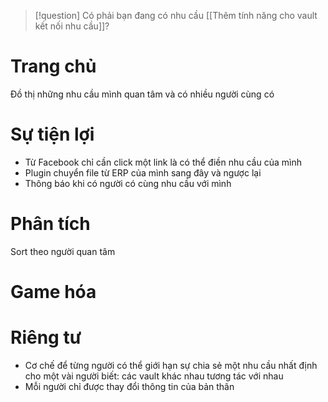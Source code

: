 
> [!question] Có phải bạn đang có nhu cầu [[Thêm tính năng cho vault kết nối nhu cầu]]? 

# Trang chủ
Đồ thị những nhu cầu mình quan tâm và có nhiều người cùng có

# Sự tiện lợi
- Từ Facebook chỉ cần click một link là có thể điền nhu cầu của mình 
- Plugin chuyển file từ ERP của mình sang đây và ngược lại
- Thông báo khi có người có cùng nhu cầu với mình

# Phân tích
Sort theo người quan tâm 
# Game hóa
# Riêng tư
- Cơ chế để từng người có thể giới hạn sự chia sẻ một nhu cầu nhất định cho một vài người biết: các vault khác nhau tương tác với nhau
- Mỗi người chỉ được thay đổi thông tin của bản thân
